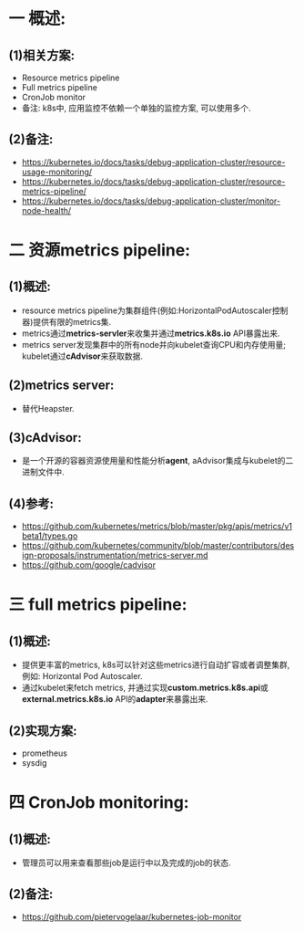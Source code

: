 # 一 概述:
## (1)相关方案:
- Resource metrics pipeline
- Full metrics pipeline
- CronJob monitor
- 备注: k8s中, 应用监控不依赖一个单独的监控方案, 可以使用多个.

## (2)备注:
- https://kubernetes.io/docs/tasks/debug-application-cluster/resource-usage-monitoring/
- https://kubernetes.io/docs/tasks/debug-application-cluster/resource-metrics-pipeline/
- https://kubernetes.io/docs/tasks/debug-application-cluster/monitor-node-health/

# 二 资源metrics pipeline:
## (1)概述:
- resource metrics pipeline为集群组件(例如:HorizontalPodAutoscaler控制器)提供有限的metrics集.
- metrics通过**metrics-servler**来收集并通过**metrics.k8s.io** API暴露出来.
- metrics server发现集群中的所有node并向kubelet查询CPU和内存使用量; kubelet通过**cAdvisor**来获取数据.

## (2)metrics server:
- 替代Heapster.

## (3)cAdvisor:
- 是一个开源的容器资源使用量和性能分析**agent**, aAdvisor集成与kubelet的二进制文件中.

## (4)参考:
- https://github.com/kubernetes/metrics/blob/master/pkg/apis/metrics/v1beta1/types.go
- https://github.com/kubernetes/community/blob/master/contributors/design-proposals/instrumentation/metrics-server.md
- https://github.com/google/cadvisor

# 三 full metrics pipeline:
## (1)概述:
- 提供更丰富的metrics, k8s可以针对这些metrics进行自动扩容或者调整集群, 例如: Horizontal Pod Autoscaler.
- 通过kubelet来fetch metrics, 并通过实现**custom.metrics.k8s.api**或**external.metrics.k8s.io** API的**adapter**来暴露出来.

## (2)实现方案:
- prometheus
- sysdig

# 四 CronJob monitoring:
## (1)概述:
- 管理员可以用来查看那些job是运行中以及完成的job的状态.

## (2)备注:
- https://github.com/pietervogelaar/kubernetes-job-monitor
